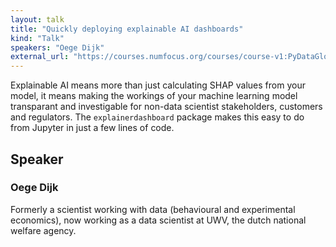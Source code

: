 ```yaml
---
layout: talk
title: "Quickly deploying explainable AI dashboards"
kind: "Talk"
speakers: "Oege Dijk"
external_url: "https://courses.numfocus.org/courses/course-v1:PyDataGlobal+PDG20-talks+2020/jump_to/block-v1:PyDataGlobal+PDG20-talks+2020+type@vertical+block@1edc3a82e2ed40839d9b804928749be8"
---
```


Explainable AI means more than just calculating SHAP values from your model, it means making the workings of your machine learning model transparant and investigable for non-data scientist stakeholders, customers and regulators. The `explainerdashboard` package makes this easy to do from Jupyter in just a few lines of code.

## Speaker

### Oege Dijk

Formerly a scientist working with data (behavioural and experimental economics), now working as a data scientist at UWV, the dutch national welfare agency.
